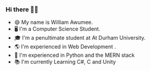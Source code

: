 ### Hi there 👋🏾

- 😄 My name is William Awumee.
- 🖥 I'm a Computer Science Student.
- 🎓 I'm a penultimate student at At Durham University.
- 🌎 I'm experienced in Web Development .
- 🧠 I'm experienced in Python and the MERN stack
- 📚 I'm currently Learning C#, C and Unity


